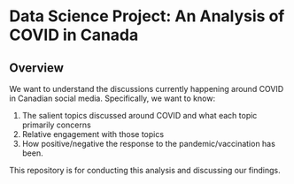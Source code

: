# Data Science Project: An Analysis of COVID in Canada

## Overview
We want to understand the discussions currently happening around COVID in Canadian social media. Specifically, we want to know:
1. The salient topics discussed around COVID and what each topic primarily concerns
2. Relative engagement with those topics
3. How positive/negative the response to the pandemic/vaccination has been.

This repository is for conducting this analysis and discussing our findings.
